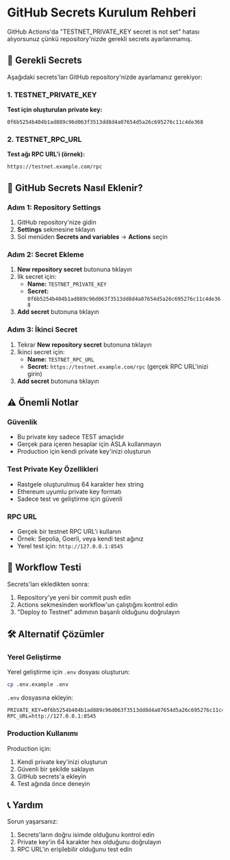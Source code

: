 # GitHub Secrets Kurulum Rehberi

GitHub Actions'da "TESTNET_PRIVATE_KEY secret is not set" hatası alıyorsunuz çünkü repository'nizde gerekli secrets ayarlanmamış.

## 🔑 Gerekli Secrets

Aşağıdaki secrets'ları GitHub repository'nizde ayarlamanız gerekiyor:

### 1. TESTNET_PRIVATE_KEY
**Test için oluşturulan private key:**
```
0f6b5254b404b1ad889c96d063f3513dd8d4a07654d5a26c695276c11c4de368
```

### 2. TESTNET_RPC_URL
**Test ağı RPC URL'i (örnek):**
```
https://testnet.example.com/rpc
```

## 📝 GitHub Secrets Nasıl Eklenir?

### Adım 1: Repository Settings
1. GitHub repository'nize gidin
2. **Settings** sekmesine tıklayın
3. Sol menüden **Secrets and variables** → **Actions** seçin

### Adım 2: Secret Ekleme
1. **New repository secret** butonuna tıklayın
2. İlk secret için:
   - **Name:** `TESTNET_PRIVATE_KEY`
   - **Secret:** `0f6b5254b404b1ad889c96d063f3513dd8d4a07654d5a26c695276c11c4de368`
3. **Add secret** butonuna tıklayın

### Adım 3: İkinci Secret
1. Tekrar **New repository secret** butonuna tıklayın
2. İkinci secret için:
   - **Name:** `TESTNET_RPC_URL`
   - **Secret:** `https://testnet.example.com/rpc` (gerçek RPC URL'inizi girin)
3. **Add secret** butonuna tıklayın

## ⚠️ Önemli Notlar

### Güvenlik
- Bu private key sadece TEST amaçlıdır
- Gerçek para içeren hesaplar için ASLA kullanmayın
- Production için kendi private key'inizi oluşturun

### Test Private Key Özellikleri
- Rastgele oluşturulmuş 64 karakter hex string
- Ethereum uyumlu private key formatı
- Sadece test ve geliştirme için güvenli

### RPC URL
- Gerçek bir testnet RPC URL'i kullanın
- Örnek: Sepolia, Goerli, veya kendi test ağınız
- Yerel test için: `http://127.0.0.1:8545`

## 🔄 Workflow Testi

Secrets'ları ekledikten sonra:
1. Repository'ye yeni bir commit push edin
2. Actions sekmesinden workflow'un çalıştığını kontrol edin
3. "Deploy to Testnet" adımının başarılı olduğunu doğrulayın

## 🛠️ Alternatif Çözümler

### Yerel Geliştirme
Yerel geliştirme için `.env` dosyası oluşturun:
```bash
cp .env.example .env
```

`.env` dosyasına ekleyin:
```
PRIVATE_KEY=0f6b5254b404b1ad889c96d063f3513dd8d4a07654d5a26c695276c11c4de368
RPC_URL=http://127.0.0.1:8545
```

### Production Kullanımı
Production için:
1. Kendi private key'inizi oluşturun
2. Güvenli bir şekilde saklayın
3. GitHub secrets'a ekleyin
4. Test ağında önce deneyin

## 📞 Yardım

Sorun yaşarsanız:
1. Secrets'ların doğru isimde olduğunu kontrol edin
2. Private key'in 64 karakter hex olduğunu doğrulayın
3. RPC URL'in erişilebilir olduğunu test edin